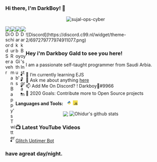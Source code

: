 ### Hi there, I'm DarkBoy! 👋
<p align="center"> <img src="https://komarev.com/ghpvc/?username=darkboy-js-ops-cyber" alt="sujal-ops-cyber" /> </p>

<a href="https://discord.gg/YsFTYxU">
  <img align="left" alt="Discord Server" width="16px" src="https://cdn.jsdelivr.net/npm/simple-icons@v3/icons/discord.svg" />
</a>
<a href="https://twitter.com/darkboy">
  <img align="left" alt="Ohidur Rahman Bappy's Twitter" width="16px" src="https://cdn.jsdelivr.net/npm/simple-icons@v3/icons/twitter.svg" />
</a>
 <a href="https://github.com/Darkboy-js">
  <img align="left" alt="Darkboy Github's" width="16px" src="https://cdn.jsdelivr.net/npm/simple-icons@v3/icons/github.svg" />
</a>
<a href="https://instagram.com/darkboyh2/">
  <img align="left" alt="DarkBoy's Instagram" width="16px" src="https://cdn.jsdelivr.net/npm/simple-icons@v3/icons/instagram.svg" />
</a>

<br />
![Discord](https://discord.c99.nl/widget/theme-2/697279777974911077.png)

### Hey i'm Darkboy Gald to see you here! &nbsp;

I am a passionate self-taught programmer from Saudi Arbia.
 - 🌱 I’m currently learning EJS
- 💬 Ask me about anything [here](https://discord.gg/dev)
- 📫 Add Me On Discord? ! Darkboy🍭#9966
- 🥅 2020 Goals: Contribute more to Open Source projects

**Languages and Tools:** &nbsp;
<code><img height="15" src="https://raw.githubusercontent.com/github/explore/80688e429a7d4ef2fca1e82350fe8e3517d3494d/topics/python/python.png"></code>
 <code><img height="15" src="https://raw.githubusercontent.com/github/explore/80688e429a7d4ef2fca1e82350fe8e3517d3494d/topics/javascript/javascript.png"></code>
 

<p align="center">
  <img align="center" src="https://github-readme-stats.vercel.app/api/top-langs/?username=Darkboy-js&theme=radical&hide_langs_below=1&layout=compact" />
  <img align="center" src="https://github-readme-stats.vercel.app/api?username=Darkboy-js&show_icons=true&theme=radical&line_height=21" alt="Ohidur's github stats"/>
 
 
  
### 📺 Latest YouTube Videos
<!-- YOUTUBE:START -->
- [Glitch Uptimer Bot](https://www.youtube.com/watch?v=rFOW7ohkSNI&t=26s)
 <!-- YOUTUBE:END -->

### have agreat day/night.
